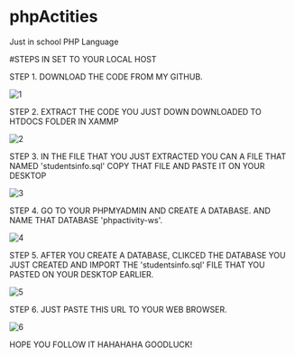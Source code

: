 # phpActities
Just in school PHP Language

#STEPS IN SET TO YOUR LOCAL HOST

STEP 1.
DOWNLOAD THE CODE FROM MY GITHUB.

![1](https://user-images.githubusercontent.com/79005601/201003318-6fb80e6e-225d-4869-901d-c757bb7f071f.PNG)

STEP 2. 
EXTRACT THE CODE YOU JUST DOWN DOWNLOADED TO HTDOCS FOLDER IN XAMMP

![2](https://user-images.githubusercontent.com/79005601/201003465-6bbf4473-1045-4ec7-bbfa-6fbecfe95336.PNG)

STEP 3. 
IN THE FILE THAT YOU JUST EXTRACTED YOU CAN A FILE THAT NAMED 'studentsinfo.sql' COPY THAT FILE AND PASTE IT ON YOUR DESKTOP

![3](https://user-images.githubusercontent.com/79005601/201003672-c437d3cf-2610-4346-a924-65df07037d01.PNG)

STEP 4. 
GO TO YOUR PHPMYADMIN AND CREATE A DATABASE. AND NAME THAT DATABASE 'phpactivity-ws'.

![4](https://user-images.githubusercontent.com/79005601/201003859-b5f98eea-a067-4976-949b-a95611a80b32.PNG)

STEP 5.
AFTER YOU CREATE A DATABASE, CLIKCED THE DATABASE YOU JUST CREATED AND IMPORT THE 'studentsinfo.sql' FILE THAT YOU PASTED ON YOUR DESKTOP EARLIER.

![5](https://user-images.githubusercontent.com/79005601/201004073-3ea874a9-dd71-44a3-807e-2879ddaf7839.PNG)

STEP 6. 
JUST PASTE THIS URL TO YOUR WEB BROWSER.

![6](https://user-images.githubusercontent.com/79005601/201004371-8da3b864-3c6b-4a68-a02f-1503c6c65390.PNG)


HOPE YOU FOLLOW IT HAHAHAHA GOODLUCK!

